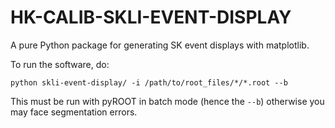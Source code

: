 # HK-CALIB-SKLI-EVENT-DISPLAY

A pure Python package for generating SK event displays with matplotlib.

To run the software, do: 

```
python skli-event-display/ -i /path/to/root_files/*/*.root --b
```

This must be run with pyROOT in batch mode (hence the `--b`) otherwise you may face segmentation errors.
